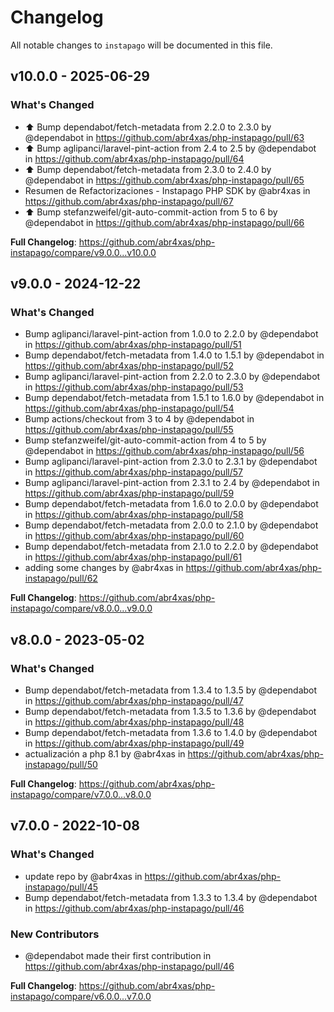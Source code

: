 # Changelog

All notable changes to `instapago` will be documented in this file.

## v10.0.0 - 2025-06-29

### What's Changed

* ⬆️ Bump dependabot/fetch-metadata from 2.2.0 to 2.3.0 by @dependabot in https://github.com/abr4xas/php-instapago/pull/63
* ⬆️ Bump aglipanci/laravel-pint-action from 2.4 to 2.5 by @dependabot in https://github.com/abr4xas/php-instapago/pull/64
* ⬆️ Bump dependabot/fetch-metadata from 2.3.0 to 2.4.0 by @dependabot in https://github.com/abr4xas/php-instapago/pull/65
* Resumen de Refactorizaciones - Instapago PHP SDK by @abr4xas in https://github.com/abr4xas/php-instapago/pull/67
* ⬆️ Bump stefanzweifel/git-auto-commit-action from 5 to 6 by @dependabot in https://github.com/abr4xas/php-instapago/pull/66

**Full Changelog**: https://github.com/abr4xas/php-instapago/compare/v9.0.0...v10.0.0

## v9.0.0 - 2024-12-22

### What's Changed

* Bump aglipanci/laravel-pint-action from 1.0.0 to 2.2.0 by @dependabot in https://github.com/abr4xas/php-instapago/pull/51
* Bump dependabot/fetch-metadata from 1.4.0 to 1.5.1 by @dependabot in https://github.com/abr4xas/php-instapago/pull/52
* Bump aglipanci/laravel-pint-action from 2.2.0 to 2.3.0 by @dependabot in https://github.com/abr4xas/php-instapago/pull/53
* Bump dependabot/fetch-metadata from 1.5.1 to 1.6.0 by @dependabot in https://github.com/abr4xas/php-instapago/pull/54
* Bump actions/checkout from 3 to 4 by @dependabot in https://github.com/abr4xas/php-instapago/pull/55
* Bump stefanzweifel/git-auto-commit-action from 4 to 5 by @dependabot in https://github.com/abr4xas/php-instapago/pull/56
* Bump aglipanci/laravel-pint-action from 2.3.0 to 2.3.1 by @dependabot in https://github.com/abr4xas/php-instapago/pull/57
* Bump aglipanci/laravel-pint-action from 2.3.1 to 2.4 by @dependabot in https://github.com/abr4xas/php-instapago/pull/59
* Bump dependabot/fetch-metadata from 1.6.0 to 2.0.0 by @dependabot in https://github.com/abr4xas/php-instapago/pull/58
* Bump dependabot/fetch-metadata from 2.0.0 to 2.1.0 by @dependabot in https://github.com/abr4xas/php-instapago/pull/60
* Bump dependabot/fetch-metadata from 2.1.0 to 2.2.0 by @dependabot in https://github.com/abr4xas/php-instapago/pull/61
* adding some changes by @abr4xas in https://github.com/abr4xas/php-instapago/pull/62

**Full Changelog**: https://github.com/abr4xas/php-instapago/compare/v8.0.0...v9.0.0

## v8.0.0 - 2023-05-02

### What's Changed

- Bump dependabot/fetch-metadata from 1.3.4 to 1.3.5 by @dependabot in https://github.com/abr4xas/php-instapago/pull/47
- Bump dependabot/fetch-metadata from 1.3.5 to 1.3.6 by @dependabot in https://github.com/abr4xas/php-instapago/pull/48
- Bump dependabot/fetch-metadata from 1.3.6 to 1.4.0 by @dependabot in https://github.com/abr4xas/php-instapago/pull/49
- actualización a php 8.1 by @abr4xas in https://github.com/abr4xas/php-instapago/pull/50

**Full Changelog**: https://github.com/abr4xas/php-instapago/compare/v7.0.0...v8.0.0

## v7.0.0 - 2022-10-08

### What's Changed

- update repo by @abr4xas in https://github.com/abr4xas/php-instapago/pull/45
- Bump dependabot/fetch-metadata from 1.3.3 to 1.3.4 by @dependabot in https://github.com/abr4xas/php-instapago/pull/46

### New Contributors

- @dependabot made their first contribution in https://github.com/abr4xas/php-instapago/pull/46

**Full Changelog**: https://github.com/abr4xas/php-instapago/compare/v6.0.0...v7.0.0
